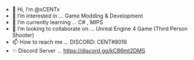 - 👋 Hi, I’m @xCENTx
- 👀 I’m interested in ... Game Modding & Development
- 🌱 I’m currently learning ... C# , MIPS
- 💞️ I’m looking to collaborate on ... Unreal Engine 4 Game (Third Person Shooter)
- 📫 How to reach me ... DISCORD: CENT#8016
- ✨ Discord Server ... https://discord.gg/kC86mt2DMS
<!---
xCENTx/xCENTx is a ✨ special ✨ repository because its `README.md` (this file) appears on your GitHub profile.
You can click the Preview link to take a look at your changes.
--->

